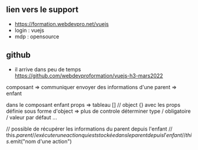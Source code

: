 ## lien vers le support 

- https://formation.webdevpro.net/vuejs
- login : vuejs
- mdp : opensource

## github 

- il arrive dans peu de temps 
https://github.com/webdevproformation/vuejs-h3-mars2022

composant => communiquer envoyer des informations d'une parent => enfant 

dans le composant enfant 
props => tableau [] // object {}
avec les props définie sous forme d'object => plus de controle
déterminer type / obligatoire / valeur par défaut ... 

// possible de récupérer les informations du parent depuis l'enfant
// this.$parent
// exécuter une action qui est stockée dans le parent depuis l'enfant
// this.$emit("nom d'une action")